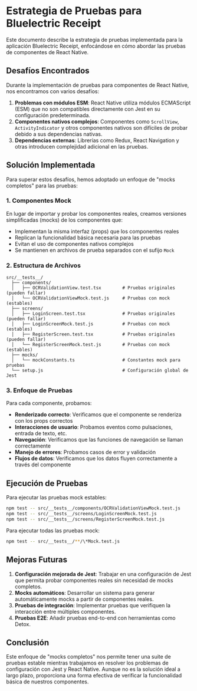 # Estrategia de Pruebas para Bluelectric Receipt

Este documento describe la estrategia de pruebas implementada para la aplicación Bluelectric Receipt, enfocándose en cómo abordar las pruebas de componentes de React Native.

## Desafíos Encontrados

Durante la implementación de pruebas para componentes de React Native, nos encontramos con varios desafíos:

1. **Problemas con módulos ESM**: React Native utiliza módulos ECMAScript (ESM) que no son compatibles directamente con Jest en su configuración predeterminada.
2. **Componentes nativos complejos**: Componentes como `ScrollView`, `ActivityIndicator` y otros componentes nativos son difíciles de probar debido a sus dependencias nativas.
3. **Dependencias externas**: Librerías como Redux, React Navigation y otras introducen complejidad adicional en las pruebas.

## Solución Implementada

Para superar estos desafíos, hemos adoptado un enfoque de "mocks completos" para las pruebas:

### 1. Componentes Mock

En lugar de importar y probar los componentes reales, creamos versiones simplificadas (mocks) de los componentes que:

- Implementan la misma interfaz (props) que los componentes reales
- Replican la funcionalidad básica necesaria para las pruebas
- Evitan el uso de componentes nativos complejos
- Se mantienen en archivos de prueba separados con el sufijo `Mock`

### 2. Estructura de Archivos

```
src/__tests__/
  ├── components/
  │   ├── OCRValidationView.test.tsx        # Pruebas originales (pueden fallar)
  │   └── OCRValidationViewMock.test.js     # Pruebas con mock (estables)
  ├── screens/
  │   ├── LoginScreen.test.tsx              # Pruebas originales (pueden fallar)
  │   ├── LoginScreenMock.test.js           # Pruebas con mock (estables)
  │   ├── RegisterScreen.test.tsx           # Pruebas originales (pueden fallar)
  │   └── RegisterScreenMock.test.js        # Pruebas con mock (estables)
  ├── mocks/
  │   └── mockConstants.ts                  # Constantes mock para pruebas
  └── setup.js                              # Configuración global de Jest
```

### 3. Enfoque de Pruebas

Para cada componente, probamos:

- **Renderizado correcto**: Verificamos que el componente se renderiza con los props correctos
- **Interacciones de usuario**: Probamos eventos como pulsaciones, entrada de texto, etc.
- **Navegación**: Verificamos que las funciones de navegación se llaman correctamente
- **Manejo de errores**: Probamos casos de error y validación
- **Flujos de datos**: Verificamos que los datos fluyen correctamente a través del componente

## Ejecución de Pruebas

Para ejecutar las pruebas mock estables:

```bash
npm test -- src/__tests__/components/OCRValidationViewMock.test.js
npm test -- src/__tests__/screens/LoginScreenMock.test.js
npm test -- src/__tests__/screens/RegisterScreenMock.test.js
```

Para ejecutar todas las pruebas mock:

```bash
npm test -- src/__tests__/**/\*Mock.test.js
```

## Mejoras Futuras

1. **Configuración mejorada de Jest**: Trabajar en una configuración de Jest que permita probar componentes reales sin necesidad de mocks completos.
2. **Mocks automáticos**: Desarrollar un sistema para generar automáticamente mocks a partir de componentes reales.
3. **Pruebas de integración**: Implementar pruebas que verifiquen la interacción entre múltiples componentes.
4. **Pruebas E2E**: Añadir pruebas end-to-end con herramientas como Detox.

## Conclusión

Este enfoque de "mocks completos" nos permite tener una suite de pruebas estable mientras trabajamos en resolver los problemas de configuración con Jest y React Native. Aunque no es la solución ideal a largo plazo, proporciona una forma efectiva de verificar la funcionalidad básica de nuestros componentes. 